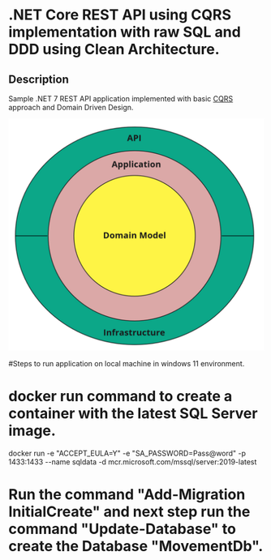 .NET Core REST API using CQRS implementation with raw SQL and DDD using Clean Architecture.
==============================================================

## Description
Sample .NET 7 REST API application implemented with basic [CQRS](https://docs.microsoft.com/en-us/azure/architecture/guide/architecture-styles/cqrs) approach and Domain Driven Design.


 ![projects_dependencies](img/clean_architecture.jpg)


#Steps to run application on local machine in windows 11 environment.

# docker run command to create a container with the latest SQL Server image. 
 docker run -e "ACCEPT_EULA=Y" -e "SA_PASSWORD=Pass@word" -p 1433:1433 --name sqldata  -d mcr.microsoft.com/mssql/server:2019-latest
 
# Run the command "Add-Migration InitialCreate" and next step run the command  "Update-Database" to create the Database "MovementDb".
